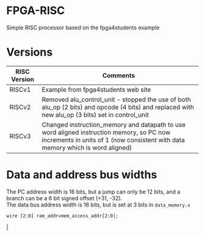 # FPGA-RISC
Simple RISC processor based on the fpga4students example

# Versions

| RISC Version | Comments |
|--------------|----------|
| RISCv1       | Example from fpga4students web site   |
| RISCv2       | Removed alu_control_unit - stopped the use of both alu_op (2 bits) and opcode (4 bits) and replaced with new alu_op (3 bits) set in control_unit   |
| RISCv3       | Changed instruction_memory and datapath to use word aligned instruction memory, so PC now increments in units of 1 (now consistent with data memory which is word aligned)    |

# Data and address bus widths

The PC address width is 16 bits, but a jump can only be 12 bits, and a branch can be a 6 bit signed offset (+31, -32).     
The data bus address width is 16 bits, but is set at 3 bits in ```data_memory.v```   

```
wire [2:0] ram_addr=mem_access_addr[2:0];
```
|

